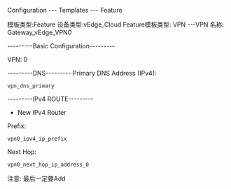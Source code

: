 Configuration --- Templates --- Feature

模板类型:Feature
设备类型:vEdge_Cloud
Feature模板类型: VPN ---VPN
名称: Gateway_vEdge_VPN0

---------Basic Configuration---------

VPN: 0

---------DNS---------
Primary DNS Address (IPv4):
```shell
vpn_dns_primary
```

---------IPv4 ROUTE---------

+ New IPv4 Router

Prefix: 
```shell
vpn0_ipv4_ip_prefix
```

Next Hop: 
```shell
vpn0_next_hop_ip_address_0
```

注意: 最后一定要Add
